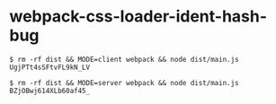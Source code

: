 # webpack-css-loader-ident-hash-bug

```sh-session
$ rm -rf dist && MODE=client webpack && node dist/main.js
UgjPTt4sSFtvFL9kN_LV

$ rm -rf dist && MODE=server webpack && node dist/main.js
BZjOBwj614XLb60af45_
```